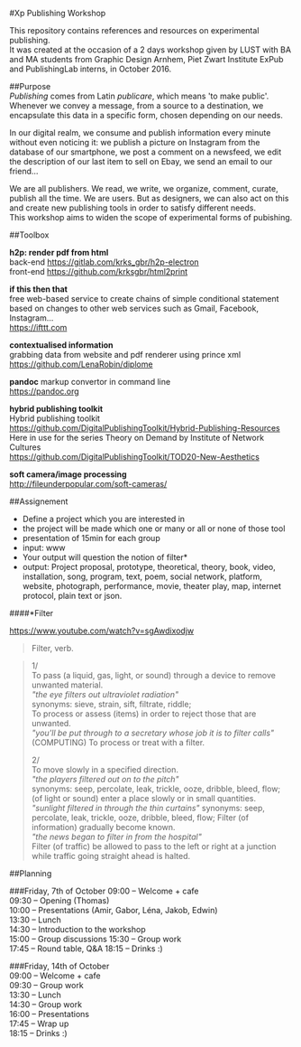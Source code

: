#Xp Publishing Workshop

This repository contains references and resources on experimental publishing.  
It was created at the occasion of a 2 days workshop given by LUST with BA and MA students from Graphic Design Arnhem, Piet Zwart Institute ExPub and PublishingLab interns, in October 2016.

##Purpose  
*Publishing* comes from Latin *publicare*, which means 'to make public'. Whenever we convey a message, from a source to a destination, we encapsulate this data in a specific form, chosen depending on our needs.   
  
In our digital realm, we consume and publish information every minute without even noticing it: we publish a picture on Instagram from the database of our smartphone, we post a comment on a newsfeed, we edit the description of our last item to sell on Ebay, we send an email to our friend…  
  
We are all publishers. We read, we write, we organize, comment, curate, publish all the time. We are users. But as designers, we can also act on this and create new publishing tools in order to satisfy different needs.   
This workshop aims to widen the scope of experimental forms of pubishing.         


##Toolbox  

**h2p: render pdf from html**  
back-end
https://gitlab.com/krks_gbr/h2p-electron  
front-end
https://github.com/krksgbr/html2print  

**if this then that**  
free web-based service to create chains of simple conditional statement based on changes to other web services such as Gmail, Facebook, Instagram…  
https://ifttt.com  

**contextualised information**  
grabbing data from website and pdf renderer using prince xml  
https://github.com/LenaRobin/diplome  

**pandoc**
markup convertor in command line  
https://pandoc.org  

**hybrid publishing toolkit**  
Hybrid publishing toolkit  
https://github.com/DigitalPublishingToolkit/Hybrid-Publishing-Resources  
Here in use for the series Theory on Demand by Institute of Network Cultures  
https://github.com/DigitalPublishingToolkit/TOD20-New-Aesthetics  

**soft camera/image processing**  
http://fileunderpopular.com/soft-cameras/  
  
##Assignement  
* Define a project which you are interested in  
* the project will be made which one or many or all or none of those tool  
* presentation of 15min for each group  
* input: www  
* Your output will question the notion of filter*
* output: Project proposal, prototype, theoretical, theory, book, video, installation, song, program, text, poem, social network, platform, website, photograph, performance, movie, theater play, map, internet protocol, plain text or json.    

####\*Filter  
  
https://www.youtube.com/watch?v=sgAwdixodjw  
  
> Filter, verb.  
   
> 1/  
> To pass (a liquid, gas, light, or sound) through a device to remove unwanted material.  
> *"the eye filters out ultraviolet radiation"*  
> synonyms: sieve, strain, sift, filtrate, riddle;  
> To process or assess (items) in order to reject those that are unwanted.  
> *"you'll be put through to a secretary whose job it is to filter calls"*  
> (COMPUTING) To process or treat with a filter.   
>  
> 2/  
> To move slowly in a specified direction.  
> *"the players filtered out on to the pitch"*  
> synonyms: seep, percolate, leak, trickle, ooze, dribble, bleed, flow;  
> (of light or sound) enter a place slowly or in small quantities.  
> *"sunlight filtered in through the thin curtains"*
> synonyms: seep, percolate, leak, trickle, ooze, dribble, bleed, flow; 
> Filter (of information) gradually become known.  
> *"the news began to filter in from the hospital"*  
> Filter (of traffic) be allowed to pass to the left or right at a junction while traffic going straight ahead is halted.



##Planning

###Friday, 7th of October
09:00 – Welcome + cafe  
09:30 – Opening (Thomas)  
10:00 – Presentations (Amir, Gabor, Léna, Jakob, Edwin)  
13:30 – Lunch   
14:30 – Introduction to the workshop  
15:00 – Group discussions
15:30 – Group work  
17:45 – Round table, Q&A
18:15 – Drinks :)    

###Friday, 14th of October  
09:00 – Welcome + cafe  
09:30 – Group work    
13:30 – Lunch    
14:30 – Group work  
16:00 – Presentations  
17:45 – Wrap up    
18:15 – Drinks :) 
